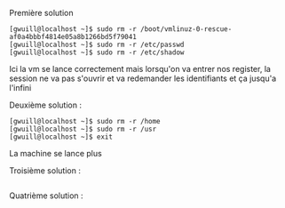 Première solution 

```
[gwuill@localhost ~]$ sudo rm -r /boot/vmlinuz-0-rescue-af0a4bbbf4814e05a8b1266bd5f79041
[gwuill@localhost ~]$ sudo rm -r /etc/passwd
[gwuill@localhost ~]$ sudo rm -r /etc/shadow
```

Ici la vm se lance correctement mais lorsqu'on va entrer nos register, la session ne va pas s'ouvrir et va redemander les identifiants et ça jusqu'a l'infini

Deuxième solution :
```
[gwuill@localhost ~]$ sudo rm -r /home
[gwuill@localhost ~]$ sudo rm -r /usr
[gwuill@localhost ~]$ exit

```
La machine se lance plus 

Troisième solution :
```

```

Quatrième solution : 

